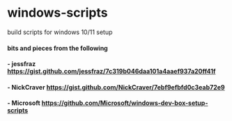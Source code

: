 # windows-scripts
build scripts for windows 10/11 setup

#### bits and pieces from the following
#### - jessfraz https://gist.github.com/jessfraz/7c319b046daa101a4aaef937a20ff41f
#### - NickCraver https://gist.github.com/NickCraver/7ebf9efbfd0c3eab72e9
#### - Microsoft https://github.com/Microsoft/windows-dev-box-setup-scripts
